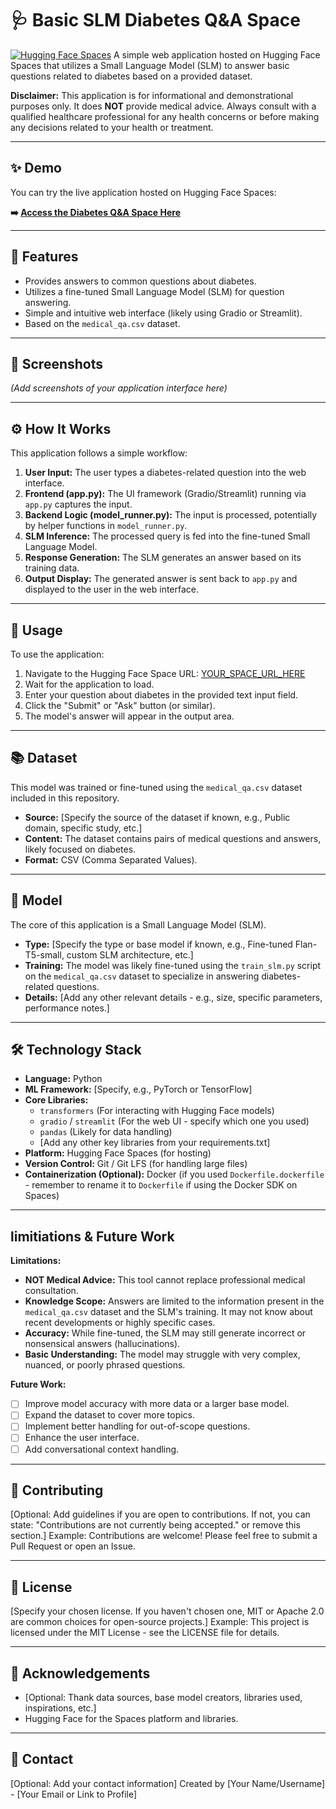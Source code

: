 # 🩺 Basic SLM Diabetes Q&A Space

[![Hugging Face Spaces](https://img.shields.io/badge/%F0%9F%A4%97%20Hugging%20Face-Spaces-blue)](YOUR_SPACE_URL_HERE)
A simple web application hosted on Hugging Face Spaces that utilizes a Small Language Model (SLM) to answer basic questions related to diabetes based on a provided dataset.

**Disclaimer:** This application is for informational and demonstrational purposes only. It does **NOT** provide medical advice. Always consult with a qualified healthcare professional for any health concerns or before making any decisions related to your health or treatment.

---

## ✨ Demo

You can try the live application hosted on Hugging Face Spaces:

**➡️ [Access the Diabetes Q&A Space Here](YOUR_SPACE_URL_HERE)**

---

## 🌟 Features

* Provides answers to common questions about diabetes.
* Utilizes a fine-tuned Small Language Model (SLM) for question answering.
* Simple and intuitive web interface (likely using Gradio or Streamlit).
* Based on the `medical_qa.csv` dataset.

---

## 📸 Screenshots

*(Add screenshots of your application interface here)*

---

## ⚙️ How It Works

This application follows a simple workflow:

1.  **User Input:** The user types a diabetes-related question into the web interface.
2.  **Frontend (app.py):** The UI framework (Gradio/Streamlit) running via `app.py` captures the input.
3.  **Backend Logic (model_runner.py):** The input is processed, potentially by helper functions in `model_runner.py`.
4.  **SLM Inference:** The processed query is fed into the fine-tuned Small Language Model.
5.  **Response Generation:** The SLM generates an answer based on its training data.
6.  **Output Display:** The generated answer is sent back to `app.py` and displayed to the user in the web interface.

---

## 🚀 Usage

To use the application:

1.  Navigate to the Hugging Face Space URL: [YOUR_SPACE_URL_HERE](YOUR_SPACE_URL_HERE)
2.  Wait for the application to load.
3.  Enter your question about diabetes in the provided text input field.
4.  Click the "Submit" or "Ask" button (or similar).
5.  The model's answer will appear in the output area.

---

## 📚 Dataset

This model was trained or fine-tuned using the `medical_qa.csv` dataset included in this repository.

* **Source:** [Specify the source of the dataset if known, e.g., Public domain, specific study, etc.]
* **Content:** The dataset contains pairs of medical questions and answers, likely focused on diabetes.
* **Format:** CSV (Comma Separated Values).

---

## 🧠 Model

The core of this application is a Small Language Model (SLM).

* **Type:** [Specify the type or base model if known, e.g., Fine-tuned Flan-T5-small, custom SLM architecture, etc.]
* **Training:** The model was likely fine-tuned using the `train_slm.py` script on the `medical_qa.csv` dataset to specialize in answering diabetes-related questions.
* **Details:** [Add any other relevant details - e.g., size, specific parameters, performance notes.]

---

## 🛠️ Technology Stack

* **Language:** Python
* **ML Framework:** [Specify, e.g., PyTorch or TensorFlow]
* **Core Libraries:**
    * `transformers` (For interacting with Hugging Face models)
    * `gradio` / `streamlit` (For the web UI - specify which one you used)
    * `pandas` (Likely for data handling)
    * [Add any other key libraries from your requirements.txt]
* **Platform:** Hugging Face Spaces (for hosting)
* **Version Control:** Git / Git LFS (for handling large files)
* **Containerization (Optional):** Docker (if you used `Dockerfile.dockerfile` - remember to rename it to `Dockerfile` if using the Docker SDK on Spaces)

---

##  limitiations & Future Work

**Limitations:**

* **NOT Medical Advice:** This tool cannot replace professional medical consultation.
* **Knowledge Scope:** Answers are limited to the information present in the `medical_qa.csv` dataset and the SLM's training. It may not know about recent developments or highly specific cases.
* **Accuracy:** While fine-tuned, the SLM may still generate incorrect or nonsensical answers (hallucinations).
* **Basic Understanding:** The model may struggle with very complex, nuanced, or poorly phrased questions.

**Future Work:**

* [ ] Improve model accuracy with more data or a larger base model.
* [ ] Expand the dataset to cover more topics.
* [ ] Implement better handling for out-of-scope questions.
* [ ] Enhance the user interface.
* [ ] Add conversational context handling.

---

## 🤝 Contributing

[Optional: Add guidelines if you are open to contributions. If not, you can state: "Contributions are not currently being accepted." or remove this section.]
Example:
Contributions are welcome! Please feel free to submit a Pull Request or open an Issue.

---

## 📄 License

[Specify your chosen license. If you haven't chosen one, MIT or Apache 2.0 are common choices for open-source projects.]
Example:
This project is licensed under the MIT License - see the LICENSE file for details.

---

## 🙏 Acknowledgements

* [Optional: Thank data sources, base model creators, libraries used, inspirations, etc.]
* Hugging Face for the Spaces platform and libraries.

---

## 📧 Contact

[Optional: Add your contact information]
Created by [Your Name/Username] - [Your Email or Link to Profile]
